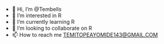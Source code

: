 - 👋 Hi, I’m @Tembells
- 👀 I’m interested in R 
- 🌱 I’m currently learning R
- 💞️ I’m looking to collaborate on R
- 📫 How to reach me TEMITOPEAYOMIDE143@GMAIL.COM 

<!---
Tembells/Tembells is a ✨ special ✨ repository because its `README.md` (this file) appears on your GitHub profile.
You can click the Preview link to take a look at your changes.
--->
